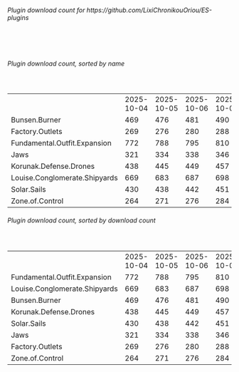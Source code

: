 <h6>Plugin download count for https://github.com/LixiChronikouOriou/ES-plugins</h6><br>
<br>
<h6>Plugin download count, sorted by name</h6><sub><sup><br>
<table>
	<tr>
		<td></td>
		<td>2025-10-04</td>
		<td>2025-10-05</td>
		<td>2025-10-06</td>
		<td>2025-10-07</td>
		<td>2025-10-08</td>
		<td>2025-10-09</td>
		<td>2025-10-10</td>
		<td>today +</td>
	</tr>
	<tr>
		<td>Bunsen.Burner</td>
		<td>469</td>
		<td>476</td>
		<td>481</td>
		<td>490</td>
		<td>501</td>
		<td>519</td>
		<td>519</td>
		<td></td>
	</tr>
	<tr>
		<td>Factory.Outlets</td>
		<td>269</td>
		<td>276</td>
		<td>280</td>
		<td>288</td>
		<td>301</td>
		<td>316</td>
		<td>316</td>
		<td></td>
	</tr>
	<tr>
		<td>Fundamental.Outfit.Expansion</td>
		<td>772</td>
		<td>788</td>
		<td>795</td>
		<td>810</td>
		<td>830</td>
		<td>850</td>
		<td>850</td>
		<td></td>
	</tr>
	<tr>
		<td>Jaws</td>
		<td>321</td>
		<td>334</td>
		<td>338</td>
		<td>346</td>
		<td>359</td>
		<td>379</td>
		<td>379</td>
		<td></td>
	</tr>
	<tr>
		<td>Korunak.Defense.Drones</td>
		<td>438</td>
		<td>445</td>
		<td>449</td>
		<td>457</td>
		<td>469</td>
		<td>485</td>
		<td>485</td>
		<td></td>
	</tr>
	<tr>
		<td>Louise.Conglomerate.Shipyards</td>
		<td>669</td>
		<td>683</td>
		<td>687</td>
		<td>698</td>
		<td>712</td>
		<td>730</td>
		<td>730</td>
		<td></td>
	</tr>
	<tr>
		<td>Solar.Sails</td>
		<td>430</td>
		<td>438</td>
		<td>442</td>
		<td>451</td>
		<td>463</td>
		<td>479</td>
		<td>479</td>
		<td></td>
	</tr>
	<tr>
		<td>Zone.of.Control</td>
		<td>264</td>
		<td>271</td>
		<td>276</td>
		<td>284</td>
		<td>296</td>
		<td>313</td>
		<td>313</td>
		<td></td>
	</tr>
</table>
</sub></sup>
<h6>Plugin download count, sorted by download count</h6><sub><sup><br>
<table>
	<tr>
		<td></td>
		<td>2025-10-04</td>
		<td>2025-10-05</td>
		<td>2025-10-06</td>
		<td>2025-10-07</td>
		<td>2025-10-08</td>
		<td>2025-10-09</td>
		<td>2025-10-10</td>
		<td>today +</td>
	</tr>
	<tr>
		<td>Fundamental.Outfit.Expansion</td>
		<td>772</td>
		<td>788</td>
		<td>795</td>
		<td>810</td>
		<td>830</td>
		<td>850</td>
		<td>850</td>
		<td></td>
	</tr>
	<tr>
		<td>Louise.Conglomerate.Shipyards</td>
		<td>669</td>
		<td>683</td>
		<td>687</td>
		<td>698</td>
		<td>712</td>
		<td>730</td>
		<td>730</td>
		<td></td>
	</tr>
	<tr>
		<td>Bunsen.Burner</td>
		<td>469</td>
		<td>476</td>
		<td>481</td>
		<td>490</td>
		<td>501</td>
		<td>519</td>
		<td>519</td>
		<td></td>
	</tr>
	<tr>
		<td>Korunak.Defense.Drones</td>
		<td>438</td>
		<td>445</td>
		<td>449</td>
		<td>457</td>
		<td>469</td>
		<td>485</td>
		<td>485</td>
		<td></td>
	</tr>
	<tr>
		<td>Solar.Sails</td>
		<td>430</td>
		<td>438</td>
		<td>442</td>
		<td>451</td>
		<td>463</td>
		<td>479</td>
		<td>479</td>
		<td></td>
	</tr>
	<tr>
		<td>Jaws</td>
		<td>321</td>
		<td>334</td>
		<td>338</td>
		<td>346</td>
		<td>359</td>
		<td>379</td>
		<td>379</td>
		<td></td>
	</tr>
	<tr>
		<td>Factory.Outlets</td>
		<td>269</td>
		<td>276</td>
		<td>280</td>
		<td>288</td>
		<td>301</td>
		<td>316</td>
		<td>316</td>
		<td></td>
	</tr>
	<tr>
		<td>Zone.of.Control</td>
		<td>264</td>
		<td>271</td>
		<td>276</td>
		<td>284</td>
		<td>296</td>
		<td>313</td>
		<td>313</td>
		<td></td>
	</tr>
</table>
</sub></sup>
